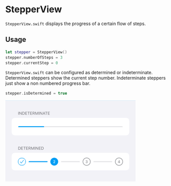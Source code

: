 #  StepperView

`StepperView.swift` displays the progress of a certain flow of steps.

## Usage

```swift
let stepper = StepperView()
stepper.numberOfSteps = 3
stepper.currentStep = 0
```

`StepperView.swift` can be configured as determined or indeterminate.
Determined steppers show the current step number. 
Indeterminate steppers just show a non numbered progress bar.

```swift
stepper.isDetermined = true
```

![custom](./docs/images/demo.png)
